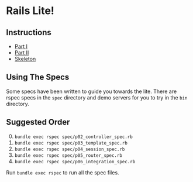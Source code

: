 # Rails Lite!

## Instructions

*	[Part I](https://github.com/appacademy/curriculum/blob/master/rails/projects/rails_lite/rails-lite-i.md)
*	[Part II](https://github.com/appacademy/curriculum/blob/master/rails/projects/rails_lite/rails-lite-ii.md)
* [Skeleton](skeleton.zip?raw=true)

## Using The Specs

Some specs have been written to guide you towards the lite. There are
rspec specs in the `spec` directory and demo servers for you to try
in the `bin` directory.

## Suggested Order

0.  `bundle exec rspec spec/p02_controller_spec.rb`
0.  `bundle exec rspec spec/p03_template_spec.rb`
0.  `bundle exec rspec spec/p04_session_spec.rb`
0.  `bundle exec rspec spec/p05_router_spec.rb`
0.  `bundle exec rspec spec/p06_integration_spec.rb`

Run `bundle exec rspec` to run all the spec files.

